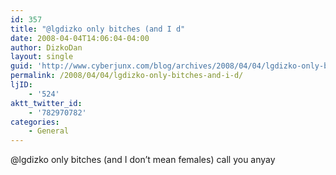 ```yaml
---
id: 357
title: "@lgdizko only bitches (and I d"
date: 2008-04-04T14:06:04-04:00
author: DizkoDan
layout: single
guid: 'http://www.cyberjunx.com/blog/archives/2008/04/04/lgdizko-only-bitches-and-i-d/'
permalink: /2008/04/04/lgdizko-only-bitches-and-i-d/
ljID:
    - '524'
aktt_twitter_id:
    - '782970782'
categories:
    - General
---
```


@lgdizko only bitches (and I don’t mean females) call you anyay